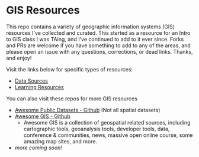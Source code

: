 # GIS Resources

This repo contains a variety of geographic information systems (GIS) resources I've collected and curated. This started as a resource for an Intro to GIS class I was TAing, and I've continued to add to it ever since. Forks and PRs are welcome if you have something to add to any of the areas, and please open an issue with any questions, corrections, or dead links. Thanks, and enjoy!

Visit the links below for specific types of resources:
 - [Data Sources](data-sources.md)
 - [Learning Resources](learning-resources.md)

You can also visit these repos for more GIS resources
 - [Awesome Public Datasets - Github](https://github.com/awesomedata/awesome-public-datasets) (Not all spatial datasets)
 - [Awesome GIS - Github](https://github.com/sshuair/awesome-gis)
    - Awesome GIS is a collection of geospatial related sources, including cartographic tools, geoanalysis tools, developer tools, data, conference & communities, news, massive open online course, some amazing map sites, and more.
 - *more coming soon!*
